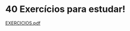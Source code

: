 # 40 Exercícios para estudar!

[EXERCICIOS.pdf](https://github.com/leonardoPetruncko/Exercicios/files/8046220/EXERCICIOS.pdf)
